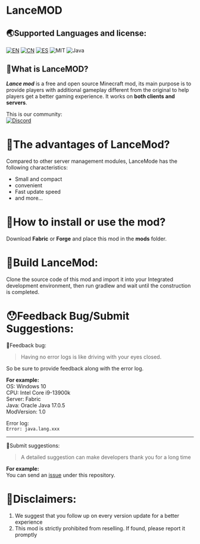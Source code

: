 # LanceMOD

## 🌏Supported Languages and license:  
[![EN](https://img.shields.io/badge/English-Click-blue)](./README.md)
[![CN](https://img.shields.io/badge/简体中文-Click-blue)](./README/README.zh-cn.md)
[![ES](https://img.shields.io/badge/Español-Click-blue)](./README/README.es-es.md)
![MIT](https://img.shields.io/badge/License-MIT-green)
![Java](https://img.shields.io/badge/Java-100%25-orange)

## 🤔What is LanceMOD?  
**_Lance mod_** is a free and open source Minecraft mod, its main purpose is to provide players with additional gameplay different from the original to help players get a better gaming experience. It works on **both clients and servers**.  

This is our community:  
[![Discord](https://img.shields.io/badge/Discord-Click-purple)](https://discord.gg/3mDtaRUyqf)

# 🧐The advantages of LanceMod?  
Compared to other server management modules, LanceMode has the following characteristics:  
 - Small and compact
 - convenient
 - Fast update speed
 - and more...

# 🧐How to install or use the mod?  
Download **Fabric** or **Forge** and place this mod in the **mods** folder.

# 🔨Build LanceMod:  
Clone the source code of this mod and import it into your Integrated development environment, then run gradlew and wait until the construction is completed.

# 😯Feedback Bug/Submit Suggestions:  
🐛Feedback bug:  
 > Having no error logs is like driving with your eyes closed.

So be sure to provide feedback along with the error log.  

**For example:**  
OS: Windows 10  
CPU: Intel Core i9-13900k  
Server: Fabric  
Java: Oracle Java 17.0.5  
ModVersion: 1.0

Error log:  
```Error: java.lang.xxx```

---
📌Submit suggestions:  
> A detailed suggestion can make developers thank you for a long time

**For example:**  
You can send an [issue](https://github.com/LNGS-Horse/LanceMod/issues) under this repository.

# 📝Disclaimers:  
1. We suggest that you follow up on every version update for a better experience  
2. This mod is strictly prohibited from reselling. If found, please report it promptly

